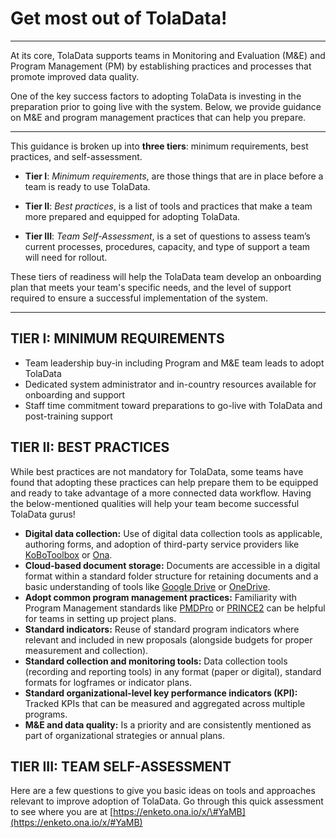 # Get most out of TolaData!

---

At its core, TolaData supports teams in Monitoring and Evaluation \(M&E\) and Program Management \(PM\) by establishing practices and processes that promote improved data quality.

One of the key success factors to adopting TolaData is investing in the preparation prior to going live with the system. Below, we provide guidance on M&E and program management practices that can help you prepare.

---

This guidance is broken up into **three tiers**: minimum requirements, best practices, and self-assessment.

* **Tier I**: _Minimum requirements_, are those things that are in place before a team is ready to use TolaData.

* **Tier II**: _Best practices_, is a list of tools and practices that make a team more prepared and equipped for adopting TolaData.

* **Tier III**: _Team Self-Assessment_, is a set of questions to assess team’s current processes, procedures, capacity, and type of support a team will need for rollout.

These tiers of readiness will help the TolaData team develop an onboarding plan that meets your team's specific needs, and the level of support required to ensure a successful implementation of the system.

---

## TIER I: MINIMUM REQUIREMENTS

* Team leadership buy-in including Program and M&E team leads to adopt TolaData
* Dedicated system administrator and in-country resources available for onboarding and support
* Staff time commitment toward preparations to go-live with TolaData and post-training support

## TIER II: BEST PRACTICES

While best practices are not mandatory for TolaData, some teams have found that adopting these practices can help prepare them to be equipped and ready to take advantage of a more connected data workflow. Having the below-mentioned qualities will help your team become successful TolaData gurus!

* **Digital data collection:** Use of digital data collection tools as applicable, authoring forms, and adoption of third-party service providers like [KoBoToolbox](http://www.kobotoolbox.org/) or [Ona](https://ona.io/).
* **Cloud-based document storage:** Documents are accessible in a digital format within a standard folder structure for retaining documents and a basic understanding of tools like [Google Drive](https://www.google.com/drive/) or [OneDrive](https://onedrive.live.com/).
* **Adopt common program management practices:** Familiarity with Program Management standards like [PMDPro](http://www.pm4ngos.com/the-guide-to-the-pmd-pro/) or [PRINCE2](https://www.prince2.com/uk/what-is-prince2) can be helpful for teams in setting up project plans.
* **Standard indicators:** Reuse of standard program indicators where relevant and included in new proposals \(alongside budgets for proper measurement and collection\).
* **Standard collection and monitoring tools:** Data collection tools \(recording and reporting tools\) in any format \(paper or digital\), standard formats for logframes or indicator plans.
* **Standard organizational-level key performance indicators \(KPI\):** Tracked KPIs that can be measured and aggregated across multiple programs.
* **M&E and data quality:** Is a priority and are consistently mentioned as part of organizational strategies or annual plans.

## TIER III: TEAM SELF-ASSESSMENT

Here are a few questions to give you basic ideas on tools and approaches relevant to improve adoption of TolaData. Go through this quick assessment to see where you are at [https://enketo.ona.io/x/\#YaMB](https://enketo.ona.io/x/#YaMB)

